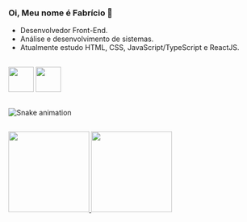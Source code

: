 ### Oi, Meu nome é Fabrício 👋

- Desenvolvedor Front-End.
- Análise e desenvolvimento de sistemas.
- Atualmente estudo HTML, CSS, JavaScript/TypeScript e ReactJS.

##

<div>
  <a href="https://www.instagram.com/notrealscooby/?hl=pt-br"><img height="50" img src="https://cdn.jsdelivr.net/npm/simple-icons@3.0.1/icons/instagram.svg"></a>
  <a href="https://www.linkedin.com/in/fabr%C3%ADcio-caldana-593b091a3/"><img height="50" img src="https://cdn.jsdelivr.net/npm/simple-icons@3.0.1/icons/linkedin.svg" >
  </a>     
</div>

##

![Snake animation](https://github.com/TLeeona/TLeeona/blob/output/github-contribution-grid-snake.svg)

##

 <div>
  <a href="https://github.com/NcryScooby">
  <img height="160em"src="https://github-readme-stats.vercel.app/api?username=NcryScooby&show_icons=true&theme=tokyonight&include_all_commits=true&count_private=true"/>
  <img height="160em" src="https://github-readme-stats.vercel.app/api/top-langs/?username=NcryScooby&layout=compact&langs_count=7&theme=tokyonight"/>
</div>

